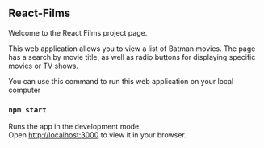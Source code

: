 ## React-Films

Welcome to the React Films project page.

This web application allows you to view a list of Batman movies. The page has a search by movie title, as well as radio buttons for displaying specific movies or TV shows.

You can use this command to run this web application on your local computer

### `npm start`

Runs the app in the development mode.\
Open [http://localhost:3000](http://localhost:3000) to view it in your browser.

